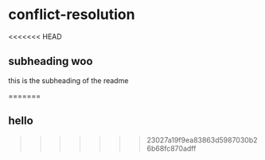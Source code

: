# conflict-resolution

<<<<<<< HEAD
## subheading woo
this is the subheading of the readme

=======
## hello
>>>>>>> 23027a19f9ea83863d5987030b26b68fc870adff

